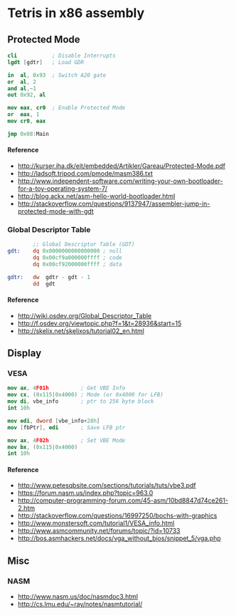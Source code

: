 # Tetris in x86 assembly

## Protected Mode
```nasm
cli           ; Disable Interrupts
lgdt [gdtr]   ; Load GDR

in  al, 0x93  ; Switch A20 gate
or  al, 2
and al,~1
out 0x92, al

mov eax, cr0  ; Enable Protected Mode
or  eax, 1
mov cr0, eax

jmp 0x08:Main
```
#### Reference
+ http://kurser.iha.dk/eit/embedded/Artikler/Gareau/Protected-Mode.pdf
+ http://ladsoft.tripod.com/pmode/masm386.txt
+ http://www.independent-software.com/writing-your-own-bootloader-for-a-toy-operating-system-7/
+ http://blog.ackx.net/asm-hello-world-bootloader.html
+ http://stackoverflow.com/questions/9137947/assembler-jump-in-protected-mode-with-gdt

### Global Descriptor Table
```nasm
        ;; Global Descriptor Table (GDT)
gdt:    dq 0x0000000000000000 ; null
        dq 0x00cf9a000000ffff ; code
        dq 0x00cf92000000ffff ; data

gdtr:   dw  gdtr - gdt - 1
        dd  gdt
```
#### Reference
+ http://wiki.osdev.org/Global_Descriptor_Table
+ http://f.osdev.org/viewtopic.php?f=1&t=28936&start=15
+ http://skelix.net/skelixos/tutorial02_en.html

## Display
### VESA
```nasm
mov ax, 4F01h          ; Get VBE Info
mov cx, (0x115|0x4000) ; Mode (or 0x4000 for LFB)
mov di, vbe_info       ; ptr to 256 byte block
int 10h

mov edi, dword [vbe_info+28h]
mov [fbPtr], edi       ; Save LFB ptr

mov ax, 4F02h          ; Set VBE Mode
mov bx, (0x115|0x4000)
int 10h
```
#### Reference
+ http://www.petesqbsite.com/sections/tutorials/tuts/vbe3.pdf
+ https://forum.nasm.us/index.php?topic=963.0
+ http://computer-programming-forum.com/45-asm/10bd8847d74ce261-2.htm
+ http://stackoverflow.com/questions/16997250/bochs-with-graphics
+ http://www.monstersoft.com/tutorial1/VESA_info.html
+ http://www.asmcommunity.net/forums/topic/?id=10733
+ http://bos.asmhackers.net/docs/vga_without_bios/snippet_5/vga.php

## Misc
### NASM
+ http://www.nasm.us/doc/nasmdoc3.html
+ http://cs.lmu.edu/~ray/notes/nasmtutorial/
